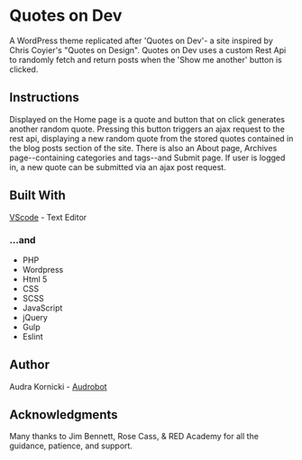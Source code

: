# Quotes on Dev 

A WordPress theme replicated after 'Quotes on Dev'- a site inspired by Chris Coyier's "Quotes on Design". Quotes on Dev uses a custom Rest Api to randomly fetch and return posts when the 'Show me another' button is clicked.

## Instructions

Displayed on the Home page is a quote and button that on click generates another random quote. Pressing this button triggers an ajax request to the rest api, displaying a new random quote from the stored quotes contained in the blog posts section of the site. There is also an About page, Archives page--containing categories and tags--and Submit page. If user is logged in, a new quote can be submitted via an ajax post request.
  

## Built With

[VScode](http://www.vscode.com) - Text Editor

### ...and

* PHP
* Wordpress
* Html 5
* CSS
* SCSS
* JavaScript
* jQuery
* Gulp
* Eslint


## Author

Audra Kornicki - [Audrobot](https://github.com/Audrobot)


## Acknowledgments

Many thanks to Jim Bennett, Rose Cass, & RED Academy for all the guidance, patience, and support.
